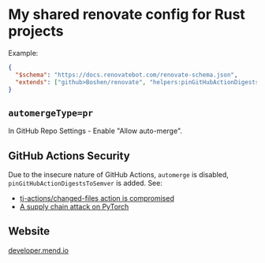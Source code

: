# My shared renovate config for Rust projects

Example:

```json
{
  "$schema": "https://docs.renovatebot.com/renovate-schema.json",
  "extends": ["github>Boshen/renovate", "helpers:pinGitHubActionDigestsToSemver"]
}
```

## `automergeType=pr`

In GitHub Repo Settings - Enable "Allow auto-merge".

## GitHub Actions Security

Due to the insecure nature of GitHub Actions, `automerge` is disabled, `pinGitHubActionDigestsToSemver` is added. See:

* [tj-actions/changed-files action is compromised](https://www.stepsecurity.io/blog/harden-runner-detection-tj-actions-changed-files-action-is-compromised)
* [A supply chain attack on PyTorch](https://johnstawinski.com/2024/01/11/playing-with-fire-how-we-executed-a-critical-supply-chain-attack-on-pytorch)

## Website

[developer.mend.io](https://developer.mend.io)
